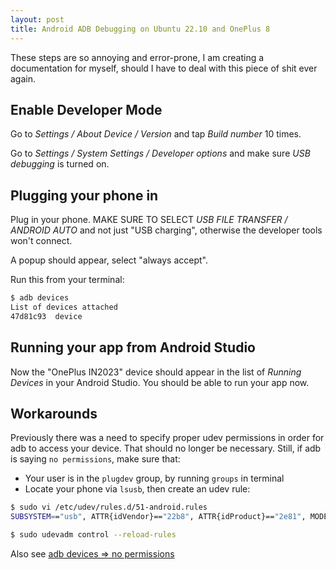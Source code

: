 ```yaml
---
layout: post
title: Android ADB Debugging on Ubuntu 22.10 and OnePlus 8
---
```


These steps are so annoying and error-prone, I am creating a documentation for myself, should I
have to deal with this piece of shit ever again.

## Enable Developer Mode

Go to *Settings / About Device / Version* and tap *Build number* 10 times.

Go to *Settings / System Settings / Developer options* and make sure *USB debugging* is turned on.

## Plugging your phone in

Plug in your phone. MAKE SURE TO SELECT *USB FILE TRANSFER / ANDROID AUTO* and not just "USB charging",
otherwise the developer tools won't connect.

A popup should appear, select "always accept".

Run this from your terminal:

```bash
$ adb devices
List of devices attached
47d81c93  device
```

## Running your app from Android Studio

Now the "OnePlus IN2023" device should appear in the list of *Running Devices* in your Android Studio.
You should be able to run your app now.

## Workarounds

Previously there was a need to specify proper udev permissions in order for adb to access your device.
That should no longer be necessary. Still, if adb is saying `no permissions`, make sure that:

* Your user is in the `plugdev` group, by running `groups` in terminal
* Locate your phone via `lsusb`, then create an udev rule:

```bash
$ sudo vi /etc/udev/rules.d/51-android.rules
SUBSYSTEM=="usb", ATTR{idVendor}=="22b8", ATTR{idProduct}=="2e81", MODE="0666", GROUP="plugdev"

$ sudo udevadm control --reload-rules
```

Also see [adb devices => no permissions](https://stackoverflow.com/questions/53887322/adb-devices-no-permissions-user-in-plugdev-group-are-your-udev-rules-wrong)
